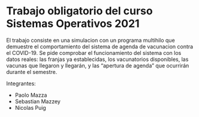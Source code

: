 # Trabajo obligatorio del curso Sistemas Operativos 2021

El trabajo consiste en una simulacion con un programa multihilo que demuestre el comportamiento del sistema de agenda de vacunacion contra el COVID-19. Se pide comprobar el funcionamiento del sistema con los datos reales: las franjas ya establecidas, los vacunatorios disponibles, las vacunas que llegaron y llegarán, y las “apertura de agenda” que ocurrirán durante el semestre.

Integrantes:
- Paolo Mazza
- Sebastian Mazzey
- Nicolas Puig